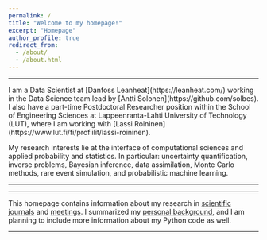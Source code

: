 ```yaml
---
permalink: /
title: "Welcome to my homepage!"
excerpt: "Homepage"
author_profile: true
redirect_from: 
  - /about/
  - /about.html
---
```

<hr>
I am a Data Scientist at [Danfoss Leanheat](https://leanheat.com/) working in the Data Science team lead by [Antti Solonen](https://github.com/solbes). I also have a part-time Postdoctoral Researcher position within the School of Engineering Sciences at Lappeenranta-Lahti University of Technology (LUT), where I am working with [Lassi Roininen](https://www.lut.fi/fi/profiilit/lassi-roininen).

My research interests lie at the interface of computational sciences and applied probability and statistics. In particular: uncertainty quantification, inverse problems, Bayesian inference, data assimilation, Monte Carlo methods, rare event simulation, and probabilistic machine learning.

<hr><hr>

This homepage contains information about my research in [scientific journals](/publications/) and [meetings](/talks/). I summarized my [personal background](/cv/), and I am planning to include more information about my Python code as well.

<hr>
